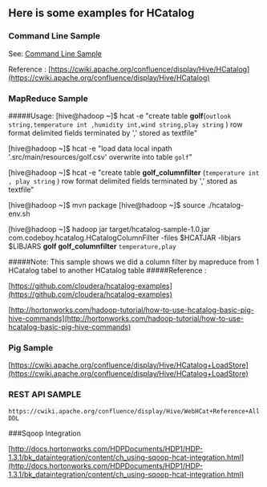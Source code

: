 


## Here is some examples for HCatalog



### Command Line Sample


 
See: [Command Line Sample](CommandlineSample.md)

Reference : [https://cwiki.apache.org/confluence/display/Hive/HCatalog](https://cwiki.apache.org/confluence/display/Hive/HCatalog)

 
### MapReduce Sample 	

#####Usage:
[hive@hadoop ~]$ hcat -e "create table **golf**(`outlook string,temperature int ,humidity int,wind string,play string` ) row format delimited fields terminated by ',' stored as textfile"
	
[hive@hadoop ~]$ hcat -e "load data local inpath '.src/main/resources/golf.csv' overwrite into table `golf`"



[hive@hadoop ~]$ hcat -e "create table **golf_columnfilter** (`temperature int , play string` ) row format delimited fields terminated by ',' stored as textfile"

[hive@hadoop ~]$ mvn package
[hive@hadoop ~]$ source ./hcatalog-env.sh	

[hive@hadoop ~]$ hadoop jar target/hcatalog-sample-1.0.jar com.codeboy.hcatalog.HCatalogColumnFilter -files $HCATJAR -libjars $LIBJARS **golf golf_columnfilter** `temperature,play`

#####Note:
This sample shows we did a column filter by mapreduce from 1 HCatalog tabel to another HCatalog table
#####Reference :	

[https://github.com/cloudera/hcatalog-examples](https://github.com/cloudera/hcatalog-examples)	

[http://hortonworks.com/hadoop-tutorial/how-to-use-hcatalog-basic-pig-hive-commands](http://hortonworks.com/hadoop-tutorial/how-to-use-hcatalog-basic-pig-hive-commands)


### Pig Sample

[https://cwiki.apache.org/confluence/display/Hive/HCatalog+LoadStore](https://cwiki.apache.org/confluence/display/Hive/HCatalog+LoadStore)

### REST API SAMPLE

`https://cwiki.apache.org/confluence/display/Hive/WebHCat+Reference+AllDDL`


###Sqoop Integration

[http://docs.hortonworks.com/HDPDocuments/HDP1/HDP-1.3.1/bk_dataintegration/content/ch_using-sqoop-hcat-integration.html](http://docs.hortonworks.com/HDPDocuments/HDP1/HDP-1.3.1/bk_dataintegration/content/ch_using-sqoop-hcat-integration.html)